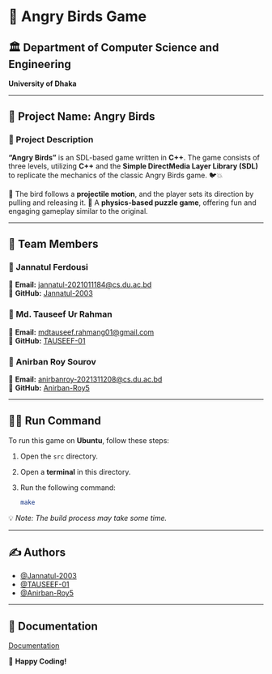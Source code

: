 # 🎯 Angry Birds Game

## 🏛 Department of Computer Science and Engineering  
**University of Dhaka**

---

## 📌 Project Name: Angry Birds

### 📜 Project Description

**“Angry Birds”** is an SDL-based game written in **C++**. The game consists of three levels, utilizing **C++** and the **Simple DirectMedia Layer Library (SDL)** to replicate the mechanics of the classic Angry Birds game. 🐦💥

🔹 The bird follows a **projectile motion**, and the player sets its direction by pulling and releasing it.
🔹 A **physics-based puzzle game**, offering fun and engaging gameplay similar to the original.

---

## 👥 Team Members

### 📌 Jannatul Ferdousi  
📧 **Email:** jannatul-2021011184@cs.du.ac.bd  
🔗 **GitHub:** [Jannatul-2003](https://github.com/Jannatul-2003)  

### 📌 Md. Tauseef Ur Rahman  
📧 **Email:** mdtauseef.rahmang01@gmail.com  
🔗 **GitHub:** [TAUSEEF-01](https://github.com/TAUSEEF-01)  

### 📌 Anirban Roy Sourov  
📧 **Email:** anirbanroy-2021311208@cs.du.ac.bd  
🔗 **GitHub:** [Anirban-Roy5](https://github.com/Anirban-Roy5)  

---

## 🏃‍♂️ Run Command

To run this game on **Ubuntu**, follow these steps:

1. Open the `src` directory.
2. Open a **terminal** in this directory.
3. Run the following command:

   ```bash
   make
   ```

💡 *Note: The build process may take some time.*

---

## ✍️ Authors

- [@Jannatul-2003](https://github.com/Jannatul-2003)
- [@TAUSEEF-01](https://github.com/TAUSEEF-01)
- [@Anirban-Roy5](https://github.com/Anirban-Roy5)

---

## 📑 Documentation

[Documentation](https://docs.google.com/document/d/14f9uSTFDxpu86Wf83jDqQWakbMsRwLNP_a2CExJJGKI/edit?usp=sharing)

🚀 **Happy Coding!**



